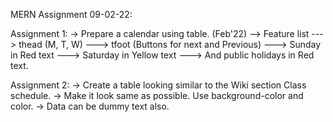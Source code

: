 MERN Assignment 09-02-22:

Assignment 1: -> Prepare a calendar using table. (Feb'22) 
--> Feature list 
---> thead (M, T, W) 
---> tfoot (Buttons for next and Previous) 
---> Sunday in Red text 
---> Saturday in Yellow text 
---> And public holidays in Red text.

Assignment 2: -> Create a table looking similar to the Wiki section Class schedule. 
-> Make it look same as possible. Use background-color and color. 
-> Data can be dummy text also.